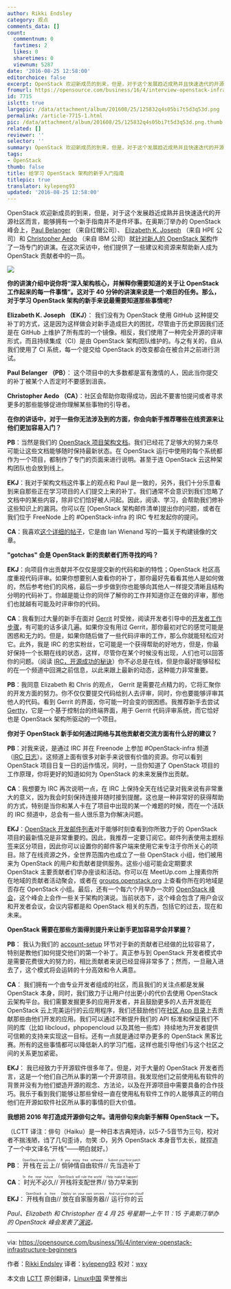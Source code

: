 ```yaml
---
author: Rikki Endsley
category: 观点
comments_data: []
count:
  commentnum: 0
  favtimes: 2
  likes: 0
  sharetimes: 0
  viewnum: 5287
date: '2016-08-25 12:58:00'
editorchoice: false
excerpt: OpenStack 欢迎新成员的到来，但是，对于这个发展趋近成熟并且快速迭代的开源社区而言，能够拥有一个新手指南并不是件坏事。
fromurl: https://opensource.com/business/16/4/interview-openstack-infrastructure-beginners
id: 7715
islctt: true
largepic: /data/attachment/album/201608/25/125832q4s05bi7t5d3q53d.png
permalink: /article-7715-1.html
pic: /data/attachment/album/201608/25/125832q4s05bi7t5d3q53d.png.thumb.jpg
related: []
reviewer: ''
selector: ''
summary: OpenStack 欢迎新成员的到来，但是，对于这个发展趋近成熟并且快速迭代的开源社区而言，能够拥有一个新手指南并不是件坏事。
tags:
- OpenStack
thumb: false
title: 给学习 OpenStack 架构的新手入门指南
titlepic: true
translator: kylepeng93
updated: '2016-08-25 12:58:00'
---
```


OpenStack 欢迎新成员的到来，但是，对于这个发展趋近成熟并且快速迭代的开源社区而言，能够拥有一个新手指南并不是件坏事。在奥斯汀举办的 OpenStack 峰会上，[Paul Belanger](https://twitter.com/pabelanger) （来自红帽公司）、 [Elizabeth K. Joseph](https://twitter.com/pleia2) （来自 HPE 公司）和 [Christopher Aedo](https://twitter.com/docaedo) （来自 IBM 公司）就[针对新人的 OpenStack 架构](https://www.openstack.org/summit/austin-2016/summit-schedule/events/7337)作了一场专门的讲演。在这次采访中，他们提供了一些建议和资源来帮助新人成为 OpenStack 贡献者中的一员。


![](/data/attachment/album/201608/25/125832q4s05bi7t5d3q53d.png)


**你的讲演介绍中说你将“深入架构核心，并解释你需要知道的关于让 OpenStack 工作起来的每一件事情”。这对于 40 分钟的讲演来说是一个艰巨的任务。那么，对于学习 OpenStack 架构的新手来说最需要知道那些事情呢?**


**Elizabeth K. Joseph （EKJ）**： 我们没有为 OpenStack 使用 GitHub 这种提交补丁的方式，这是因为这样做会对新手造成巨大的困扰，尽管由于历史原因我们还是在 GitHub 上维护了所有库的一个镜像。相反，我们使用了一种完全开源的评审形式，而且持续集成（CI）是由 OpenStack 架构团队维护的。与之有关的，自从我们使用了 CI 系统，每一个提交给 OpenStack 的改变都会在被合并之前进行测试。


**Paul Belanger （PB）**： 这个项目中的大多数都是富有激情的人，因此当你提交的补丁被某个人否定时不要感到沮丧。


**Christopher Aedo （CA）**：社区会帮助你取得成功，因此不要害怕提问或者寻求更多的那些能够促进你理解某些事物的引导者。


**在你的讲话中，对于一些你无法涉及到的方面，你会向新手推荐哪些在线资源来让他们更加容易入门？**


**PB**：当然是我们的 [OpenStack 项目架构文档](http://docs.openstack.org/infra/system-config/)。我们已经花了足够大的努力来尽可能让这些文档能够随时保持最新状态。在 OpenStack 运行中使用的每个系统都作为一个项目，都制作了专门的页面来进行说明。甚至于连 OpenStack 云这种架构团队也会放到线上。


**EKJ**：我对于架构文档这件事上的观点和 Paul 是一致的，另外，我们十分乐意看到来自那些正在学习项目的人们提交上来的补丁。我们通常不会意识到我们忽略了文档中的某些内容，除非它们恰好被人问起。因此，阅读、学习，会帮助我们修补这些知识上的漏洞。你可以在 [OpenStack 架构邮件清单]提出你的问题，或者在我们位于 FreeNode 上的 #OpenStack-infra 的 IRC 专栏发起你的提问。


**CA**：我喜欢[这个详细的帖子](https://www.technovelty.org/openstack/image-building-in-openstack-ci.html)，它是由 Ian Wienand 写的一篇关于构建镜像的文章。


**"gotchas" 会是 OpenStack 新的贡献者们所寻找的吗？**


**EKJ**：向项目作出贡献并不仅仅是提交新的代码和新的特性；OpenStack 社区高度重视代码评审。如果你想要别人查看你的补丁，那你最好先看看其他人是如何做的，然后参考他们的风格，最后一步步做到你也能够向其他人一样提交清晰且结构分明的代码补丁。你越是能让你的同伴了解你的工作并知道你正在做的评审，那他们也就越有可能及时评审你的代码。


**CA**：我看到过大量的新手在面对 [Gerrit](https://code.google.com/p/gerrit/) 时受挫，阅读开发者引导中的[开发者工作步骤](http://docs.openstack.org/infra/manual/developers.html#development-workflow)，有可能的话多读几遍。如果你没有用过 Gerrit，那你最初对它的感觉可能是困惑和无力的。但是，如果你随后做了一些代码评审的工作，那么你就能轻松应对它。此外，我是 IRC 的忠实粉丝，它可能是一个获得帮助的好地方，但是，你最好保持一个长期在线的状态，这样，尽管你在某个时候没有出现，人们也可以回答你的问题。（阅读 [IRC，开源成功的秘诀](https://developer.ibm.com/opentech/2015/12/20/irc-the-secret-to-success-in-open-source/)）你不必总是在线，但是你最好能够轻松的在一个频道中回溯之前信息，以此来跟上最新的动态，这种能力非常重要。


**PB**：我同意 Elizabeth 和 Chris 的观点， Gerrit 是需要花点精力的，它将汇聚你的开发方面的努力。你不仅仅要提交代码给别人去评审，同时，你也要能够评审其他人的代码。看到 Gerrit 的界面，你可能一时会变的很困惑。我推荐新手去尝试 [Gertty](https://pypi.python.org/pypi/gertty)，它是一个基于控制台的终端界面，用于 Gerrit 代码评审系统，而它恰好也是 OpenStack 架构所驱动的一个项目。


**你对于 OpenStack 新手如何通过网络与其他贡献者交流方面有什么好的建议？**


**PB**：对我来说，是通过 IRC 并在 Freenode 上参加 #OpenStack-infra 频道（[IRC 日志](http://eavesdrop.openstack.org/irclogs/%23openstack-infra/)）。这频道上面有很多对新手来说很有价值的资源。你可以看到 OpenStack 项目日复一日的运作情况，同时，一旦你知道了 OpenStack 项目的工作原理，你将更好的知道如何为 OpenStack 的未来发展作出贡献。


**CA**：我想要为 IRC 再次说明一点，在 IRC 上保持全天在线记录对我来说有非常重大的意义，因为我会时刻保持连接并随时接到提醒。这也是一种非常好的获得帮助的方式，特别是当你和某人卡在了项目中出现的某一个难题的时候，而在一个活跃的 IRC 频道中，总会有一些人很乐意为你解决问题。


**EKJ**：[OpenStack 开发邮件列表](http://lists.openstack.org/cgi-bin/mailman/listinfo/openstack-dev)对于能够时刻查看到你所致力于的 OpenStack 项目的最新情况是非常重要的。因此，我推荐一定要订阅它。邮件列表使用主题标签来区分项目，因此你可以设置你的邮件客户端来使用它来专注于你所关心的项目。除了在线资源之外，全世界范围内也成立了一些 OpenStack 小组，他们被用来为 OpenStack 的用户和贡献者提供服务。这些小组可能会定期要求 OpenStack 主要贡献者们举办座谈和活动。你可以在 MeetUp.com 上搜素你所在地域的贡献者活动聚会，或者在 [groups.openstack.org](https://groups.openstack.org/) 上查看你所在的地域是否存在 OpenStack 小组。最后，还有一个每六个月举办一次的 [OpenStack 峰会](https://www.openstack.org/summit/)，这个峰会上会作一些关于架构的演说。当前状态下，这个峰会包含了用户会议和开发者会议，会议内容都是和 OpenStack 相关的东西，包括它的过去，现在和未来。


**OpenStack 需要在那些方面得到提升来让新手更加容易学会并掌握？**


**PB**： 我认为我们的 [account-setup](http://docs.openstack.org/infra/manual/developers.html#account-setup) 环节对于新的贡献者已经做的比较容易了，特别是教他们如何提交他们的第一个补丁。真正参与到 OpenStack 开发者模式中是需要花费很大的努力的，相比贡献者来说已经显得非常多了；然而，一旦融入进去了，这个模式将会运转的十分高效和令人满意。


**CA**： 我们拥有一个由专业开发者组成的社区，而且我们的关注点都是发展 OpenStack 本身，同时，我们致力于让用户付出更小的代价去使用 OpenStack 云架构平台。我们需要发掘更多的应用开发者，并且鼓励更多的人去开发能在 OpenStack 云上完美运行的云应用程序，我们还鼓励他们在[社区 App 目录](https://apps.openstack.org/)上去贡献那些由他们开发的应用。我们可以通过不断提升我们的 API 标准和保证我们不同的库（比如 libcloud，phpopencloud 以及其他一些库）持续地为开发者提供可信赖的支持来实现这一目标。还有一点就是通过举办更多的 OpenStack 黑客比赛。所有的这些事情都可以降低新人的学习门槛，这样也能引导他们与这个社区之间的关系更加紧密。


**EKJ**： 我已经致力于开源软件很多年了。但是，对于大量的 OpenStack 开发者而言，这是一个他们自己所从事的第一个开源项目。我发现他们之前使用私有软件的背景并没有为他们塑造开源的观念、方法论，以及在开源项目中需要具备的合作技巧。我乐于看到我们能够让那些曾经一直在使用私有软件工作的人能够真正的明白他们在开源如软件社区所从事的事情的巨大价值。


**我想把 2016 年打造成开源俳句之年。请用俳句来向新手解释 OpenStack 一下。**


（LCTT 译注：俳句（Haiku）是一种日本古典短诗，以5-7-5音节为三句，校对者不揣浅陋，诌了几句歪诗，勿笑 :D，另外 OpenStack 本身音节太长，就捏造了一个中文译名“开栈”——明白就好。）


**PB**： <ruby> 开栈在云上 <rp>  （ </rp> <rt>  OpenStack runs clouds </rt> <rp>  ） </rp></ruby>//<ruby> 倘钟情自由软件 <rp>  （ </rp> <rt>  If you enjoy free software </rt> <rp>  ） </rp></ruby>//<ruby> 先当造补丁 <rp>  （ </rp> <rt>  Submit your first patch </rt> <rp>  ） </rp></ruby>


**CA**：<ruby> 时光不必久 <rp>  （ </rp> <rt>  In the near future </rt> <rp>  ） </rp></ruby>//<ruby> 开栈将支配世界 <rp>  （ </rp> <rt>  OpenStack will rule the world </rt> <rp>  ） </rp></ruby>//<ruby> 协力早来到 <rp>  （ </rp> <rt>  Help make it happen! </rt> <rp>  ） </rp></ruby>


**EKJ**：<ruby> 开栈有自由 <rp>  （ </rp> <rt>  OpenStack is free </rt> <rp>  ） </rp></ruby>//<ruby> 放在自家服务器 <rp>  （ </rp> <rt>  Deploy on your own servers </rt> <rp>  ） </rp></ruby>//<ruby> 运行你的云 <rp>  （ </rp> <rt>  And run your own cloud! </rt> <rp>  ） </rp></ruby>


*Paul、Elizabeth 和 Christopher 在 4 月 25 号星期一上午 11：15 于奥斯汀举办的 OpenStack 峰会发表了[演说](https://www.openstack.org/summit/austin-2016/summit-schedule/events/7337)。*




---


via: <https://opensource.com/business/16/4/interview-openstack-infrastructure-beginners>


作者：[Rikki Endsley](http://rikkiendsley.com/) 译者：[kylepeng93](https://github.com/kylepeng93) 校对：[wxy](https://github.com/wxy)


本文由 [LCTT](https://github.com/LCTT/TranslateProject) 原创翻译，[Linux中国](https://linux.cn/) 荣誉推出